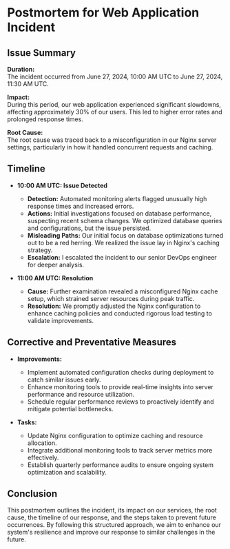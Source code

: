# Postmortem for Web Application Incident

## Issue Summary

**Duration:**  
The incident occurred from June 27, 2024, 10:00 AM UTC to June 27, 2024, 11:30 AM UTC.

**Impact:**  
During this period, our web application experienced significant slowdowns, affecting approximately 30% of our users. This led to higher error rates and prolonged response times.

**Root Cause:**  
The root cause was traced back to a misconfiguration in our Nginx server settings, particularly in how it handled concurrent requests and caching.

## Timeline

- **10:00 AM UTC: Issue Detected**
  - **Detection:** Automated monitoring alerts flagged unusually high response times and increased errors.
  - **Actions:** Initial investigations focused on database performance, suspecting recent schema changes. We optimized database queries and configurations, but the issue persisted.
  - **Misleading Paths:** Our initial focus on database optimizations turned out to be a red herring. We realized the issue lay in Nginx's caching strategy.
  - **Escalation:** I escalated the incident to our senior DevOps engineer for deeper analysis.

- **11:00 AM UTC: Resolution**
  - **Cause:** Further examination revealed a misconfigured Nginx cache setup, which strained server resources during peak traffic.
  - **Resolution:** We promptly adjusted the Nginx configuration to enhance caching policies and conducted rigorous load testing to validate improvements.

## Corrective and Preventative Measures

- **Improvements:**
  - Implement automated configuration checks during deployment to catch similar issues early.
  - Enhance monitoring tools to provide real-time insights into server performance and resource utilization.
  - Schedule regular performance reviews to proactively identify and mitigate potential bottlenecks.

- **Tasks:**
  - Update Nginx configuration to optimize caching and resource allocation.
  - Integrate additional monitoring tools to track server metrics more effectively.
  - Establish quarterly performance audits to ensure ongoing system optimization and scalability.

## Conclusion

This postmortem outlines the incident, its impact on our services, the root cause, the timeline of our response, and the steps taken to prevent future occurrences. By following this structured approach, we aim to enhance our system's resilience and improve our response to similar challenges in the future.


